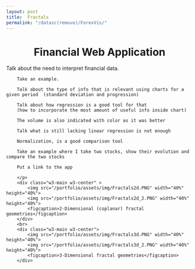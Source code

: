 ```yaml
---
layout: post
title:  Fractals
permalink: "/datasc(remove)/ForexVis/"
---
```


  <div class="w3-row ">
      <h1 style="text-align:center">Financial Web Application</h1>
        <p class = "justify">
        Talk about the need to interpret financial data. 

        Take an example. 

        Talk about the type of info that is relevant using charts for a given period  (standard deviation and progression)

        Talk about how regression is a good tool for that 
        (how to incorporate the most amount of useful info inside chart) 

        The volume is also indicated with color as it was better 

        Talk what is still lacking linear regression is not enough 

        Normalization, is a good comparison tool 

        Take an example where I take two stocks, show their evolution and compare the two stocks 

        Put a link to the app 
        
        </p>
        <div class="w3-main w3-center" >
            <img src="/portfolio/assets/img/Fractals2d.PNG" width="40%" height="40%">
            <img src="/portfolio/assets/img/Fractals2d_2.PNG" width="40%" height="40%">
            <figcaption>2-Dimensional (coplanar) fractal geometries</figcaption>
        </div>
        <br>
        <div class="w3-main w3-center">
            <img src="/portfolio/assets/img/Fractals3d.PNG" width="40%" height="40%">
            <img src="/portfolio/assets/img/Fractals3d_2.PNG" width="40%" height="40%">
            <figcaption>3-Dimensional fractal geometries</figcaption>
        </div>

</div>


